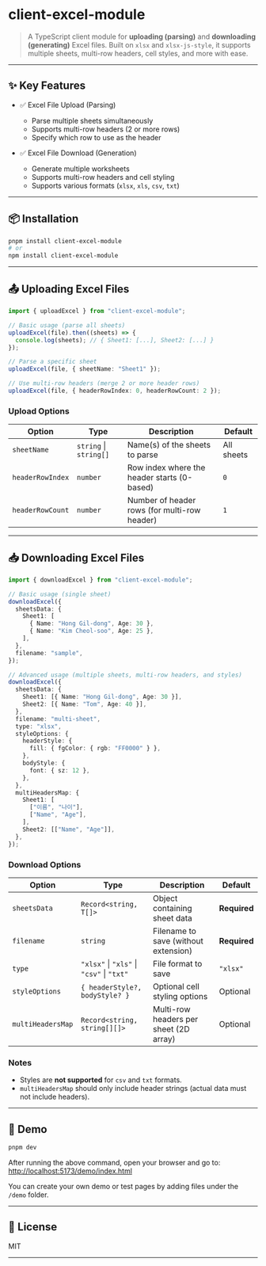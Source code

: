 # client-excel-module

> A TypeScript client module for **uploading (parsing)** and **downloading (generating)** Excel files.
> Built on `xlsx` and `xlsx-js-style`, it supports multiple sheets, multi-row headers, cell styles, and more with ease.

---

## ✨ Key Features

- ✅ Excel File Upload (Parsing)

  - Parse multiple sheets simultaneously
  - Supports multi-row headers (2 or more rows)
  - Specify which row to use as the header

- ✅ Excel File Download (Generation)

  - Generate multiple worksheets
  - Supports multi-row headers and cell styling
  - Supports various formats (`xlsx`, `xls`, `csv`, `txt`)

---

## 📦 Installation

```bash
pnpm install client-excel-module
# or
npm install client-excel-module
```

---

## 📤 Uploading Excel Files

```ts
import { uploadExcel } from "client-excel-module";

// Basic usage (parse all sheets)
uploadExcel(file).then((sheets) => {
  console.log(sheets); // { Sheet1: [...], Sheet2: [...] }
});

// Parse a specific sheet
uploadExcel(file, { sheetName: "Sheet1" });

// Use multi-row headers (merge 2 or more header rows)
uploadExcel(file, { headerRowIndex: 0, headerRowCount: 2 });
```

### Upload Options

| Option           | Type                   | Description                                  | Default    |
| ---------------- | ---------------------- | -------------------------------------------- | ---------- |
| `sheetName`      | `string` \| `string[]` | Name(s) of the sheets to parse               | All sheets |
| `headerRowIndex` | `number`               | Row index where the header starts (0-based)  | `0`        |
| `headerRowCount` | `number`               | Number of header rows (for multi-row header) | `1`        |

---

## 📥 Downloading Excel Files

```ts
import { downloadExcel } from "client-excel-module";

// Basic usage (single sheet)
downloadExcel({
  sheetsData: {
    Sheet1: [
      { Name: "Hong Gil-dong", Age: 30 },
      { Name: "Kim Cheol-soo", Age: 25 },
    ],
  },
  filename: "sample",
});

// Advanced usage (multiple sheets, multi-row headers, and styles)
downloadExcel({
  sheetsData: {
    Sheet1: [{ Name: "Hong Gil-dong", Age: 30 }],
    Sheet2: [{ Name: "Tom", Age: 40 }],
  },
  filename: "multi-sheet",
  type: "xlsx",
  styleOptions: {
    headerStyle: {
      fill: { fgColor: { rgb: "FF0000" } },
    },
    bodyStyle: {
      font: { sz: 12 },
    },
  },
  multiHeadersMap: {
    Sheet1: [
      ["이름", "나이"],
      ["Name", "Age"],
    ],
    Sheet2: [["Name", "Age"]],
  },
});
```

### Download Options

| Option            | Type                                      | Description                            | Default      |
| ----------------- | ----------------------------------------- | -------------------------------------- | ------------ |
| `sheetsData`      | `Record<string, T[]>`                     | Object containing sheet data           | **Required** |
| `filename`        | `string`                                  | Filename to save (without extension)   | **Required** |
| `type`            | `"xlsx"` \| `"xls"` \| `"csv"` \| `"txt"` | File format to save                    | `"xlsx"`     |
| `styleOptions`    | `{ headerStyle?, bodyStyle? }`            | Optional cell styling options          | Optional     |
| `multiHeadersMap` | `Record<string, string[][]>`              | Multi-row headers per sheet (2D array) | Optional     |

### Notes

- Styles are **not supported** for `csv` and `txt` formats.
- `multiHeadersMap` should only include header strings (actual data must not include headers).

---

## 🧪 Demo

```bash
pnpm dev
```

After running the above command, open your browser and go to:  
[http://localhost:5173/demo/index.html](http://localhost:5173/demo/index.html)

You can create your own demo or test pages by adding files under the `/demo` folder.

---

## 📄 License

MIT

---
